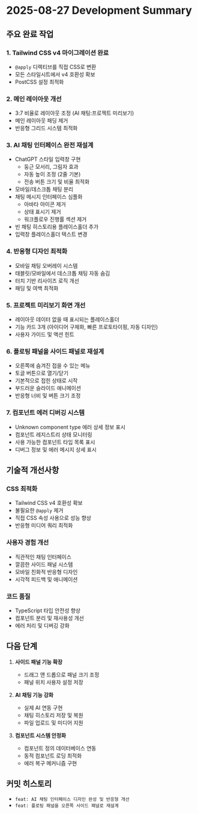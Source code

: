 # 2025-08-27 Development Summary

## 주요 완료 작업

### 1. Tailwind CSS v4 마이그레이션 완료

- `@apply` 디렉티브를 직접 CSS로 변환
- 모든 스타일시트에서 v4 호환성 확보
- PostCSS 설정 최적화

### 2. 메인 레이아웃 개선

- 3:7 비율로 레이아웃 조정 (AI 채팅:프로젝트 미리보기)
- 메인 레이아웃 패딩 제거
- 반응형 그리드 시스템 최적화

### 3. AI 채팅 인터페이스 완전 재설계

- ChatGPT 스타일 입력창 구현
  - 둥근 모서리, 그림자 효과
  - 자동 높이 조정 (2줄 기본)
  - 전송 버튼 크기 및 비율 최적화
- 모바일/데스크톱 채팅 분리
- 채팅 메시지 인터페이스 심플화
  - 아바타 아이콘 제거
  - 상태 표시기 제거
  - 워크플로우 진행률 섹션 제거
- 빈 채팅 히스토리용 플레이스홀더 추가
- 입력창 플레이스홀더 텍스트 변경

### 4. 반응형 디자인 최적화

- 모바일 채팅 오버레이 시스템
- 태블릿/모바일에서 데스크톱 채팅 자동 숨김
- 터치 기반 리사이즈 로직 개선
- 패딩 및 여백 최적화

### 5. 프로젝트 미리보기 화면 개선

- 레이아웃 데이터 없을 때 표시되는 플레이스홀더
- 기능 카드 3개 (아이디어 구체화, 빠른 프로토타이핑, 자동 디자인)
- 사용자 가이드 및 액션 힌트

### 6. 플로팅 패널을 사이드 패널로 재설계

- 오른쪽에 숨겨진 접을 수 있는 메뉴
- 토글 버튼으로 열기/닫기
- 기본적으로 접힌 상태로 시작
- 부드러운 슬라이드 애니메이션
- 반응형 너비 및 버튼 크기 조정

### 7. 컴포넌트 에러 디버깅 시스템

- Unknown component type 에러 상세 정보 표시
- 컴포넌트 레지스트리 상태 모니터링
- 사용 가능한 컴포넌트 타입 목록 표시
- 디버그 정보 및 에러 메시지 상세 표시

## 기술적 개선사항

### CSS 최적화

- Tailwind CSS v4 호환성 확보
- 불필요한 `@apply` 제거
- 직접 CSS 속성 사용으로 성능 향상
- 반응형 미디어 쿼리 최적화

### 사용자 경험 개선

- 직관적인 채팅 인터페이스
- 깔끔한 사이드 패널 시스템
- 모바일 친화적 반응형 디자인
- 시각적 피드백 및 애니메이션

### 코드 품질

- TypeScript 타입 안전성 향상
- 컴포넌트 분리 및 재사용성 개선
- 에러 처리 및 디버깅 강화

## 다음 단계

1. **사이드 패널 기능 확장**
   - 드래그 앤 드롭으로 패널 크기 조정
   - 패널 위치 사용자 설정 저장

2. **AI 채팅 기능 강화**
   - 실제 AI 연동 구현
   - 채팅 히스토리 저장 및 복원
   - 파일 업로드 및 미디어 지원

3. **컴포넌트 시스템 안정화**
   - 컴포넌트 정의 데이터베이스 연동
   - 동적 컴포넌트 로딩 최적화
   - 에러 복구 메커니즘 구현

## 커밋 히스토리

- `feat: AI 채팅 인터페이스 디자인 완성 및 반응형 개선`
- `feat: 플로팅 패널을 오른쪽 사이드 패널로 재설계`
